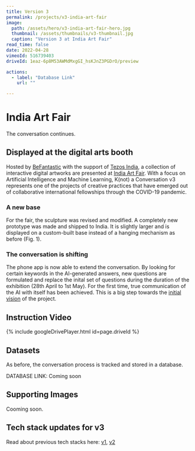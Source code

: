 ```yaml
---
title: Version 3
permalink: /projects/v3-india-art-fair
image: 
  path: /assets/hero/v3-india-art-fair-hero.jpg
  thumbnail: /assets/thumbnails/v3-thumbnail.jpg
  caption: "Version 3 at India Art Fair"
read_time: false
date: 2022-04-28
vimeoId: 516739403
driveId: 1eaz-6p8M53AWMdMxgGI_hsKJnZ3PGDrO/preview

actions:
  - label: "Database Link"
    url: ""

---
```


# India Art Fair
The conversation continues.

## Displayed at the digital arts booth
Hosted by [BeFantastic](https://befantastic.in/) with the support of [Tezos India](https://tezosindia.org.in/), a collection of interactive digital artworks are presented at [India Art Fair](https://indiaartfair.in/). With a focus on Artificial Intelligence and Machine Learning, K(not) a Conversation v3 represents one of the projects of creative practices that have emerged out of collaborative international fellowships through the COVID-19 pandemic.
<br />

### A new base

For the fair, the sculpture was revised and modified. A completely new prototype was made and shipped to India. It is slightly larger and is displayed on a custom-built base instead of a hanging mechanism as before (Fig. 1).

### The conversation is shifting

The phone app is now able to extend the conversation. By looking for certain keywords in the AI-generated answers, new questions are formulated and replace the inital set of questions during the duration of the exhibition (28th April to 1st May). For the first time, true communication of the AI with itself has been achieved. This is a big step towards the [initial vision](https://knotaconversation.art/projects/v1-colab) of the project.

## Instruction Video
{% include googleDrivePlayer.html id=page.driveId %}

## Datasets
 
As before, the conversation process is tracked and stored in a database.

DATABASE LINK: Coming soon

## Supporting Images

Cooming soon.

## Tech stack updates for v3 
Read about previous tech stacks here: [v1](https://knotaconversation.art/projects/v1-colab), [v2](https://knotaconversation.art/projects/v2-vorspiel-transmediale-ctm)
